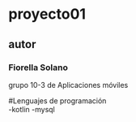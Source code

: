 # proyecto01

## autor
### Fiorella Solano

grupo 10-3 de Aplicaciones móviles

#Lenguajes de programación  
-kotlin
-mysql